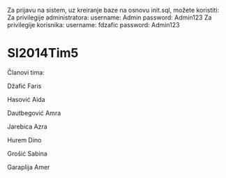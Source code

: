 Za prijavu na sistem, uz kreiranje baze na osnovu init.sql, možete koristiti:
Za privilegije administratora: username: Admin   password: Admin123
Za privilegije korisnika:	   username: fdzafic password: Admin123

# SI2014Tim5

Članovi tima:

Džafić Faris

Hasović Aida

Dautbegović Amra

Jarebica Azra

Hurem Dino

Grošić Sabina

Garaplija Amer
